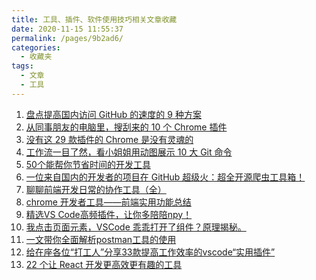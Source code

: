 ```yaml
---
title: 工具、插件、软件使用技巧相关文章收藏
date: 2020-11-15 11:55:37
permalink: /pages/9b2ad6/
categories: 
  - 收藏夹
tags: 
  - 文章
  - 工具
---
```


1. [盘点提高国内访问 GitHub 的速度的 9 种方案][url-1]
2. [从同事朋友的电脑里，搜刮来的 10 个 Chrome 插件][url-2]
3. [没有这 29 款插件的 Chrome 是没有灵魂的][url-5]
4. [工作流一目了然，看小姐姐用动图展示 10 大 Git 命令][url-3]
5. [50个能帮你节省时间的开发工具][url-4]
6. [一位来自国内的开发者的项目在 GitHub 超级火：超全开源爬虫工具箱！][url-6]
7. [聊聊前端开发日常的协作工具（全）][url-7]
8. [chrome 开发者工具——前端实用功能总结][url-8]
9. [精选VS Code高频插件，让你多陪陪npy！][url-9]
10. [我点击页面元素，VSCode 乖乖打开了组件？原理揭秘。][url-10]
11. [一文带你全面解析postman工具的使用][url-11]
12. [给在座各位“打工人”分享33款提高工作效率的vscode“实用插件”][url-12]
13. [22 个让 React 开发更高效更有趣的工具][url-13]

[url-1]: https://mp.weixin.qq.com/s?__biz=MzIzNzA4NDk3Nw==&mid=2457740770&idx=2&sn=67d365cff13f9ed0db14328364c4f87c&chksm=ff448dbcc83304aa6b89f4b530f1e5e7965709d169ff5d0f8efc3d280ac9c425ba6c0a6ea42a&mpshare=1&scene=1&srcid=0911kpb6wpqvsKuTXWN3qU1S&sharer_sharetime=1599816543482&sharer_shareid=76605a84a018b6b091677b5240ac0709&key=6c296afc1e26cebccd7b5d5427a6a2cec37a40a83a2b59e41d9745d93e3771f9b22916e35a9fc541cf18407c98e58a4a2f11f4d3ce9f07d281e69c9124d3f98cc186612168a94917faa4e5d176791934ebea5f67ff6b04596d610b298b35162fc1108ffff6556474387c47c071b5bd5687805bd46f985ce97198bdf1c0495c06&ascene=1&uin=MTQ3NTQwOTg4MQ%3D%3D&devicetype=Windows+10+x64&version=62090529&lang=zh_CN&exportkey=Ac4NF68LhcRSv5Q7yEIp83I%3D&pass_ticket=MRyC7ujU4ZM5Jd3KfXI5vZmueAawa0qE8vlOHZ%2FvhuGICkvC3xEEPurwkBShLSAQ&wx_header=0
[url-2]: https://mp.weixin.qq.com/s?__biz=MzIzNzA4NDk3Nw==&mid=2457740273&idx=1&sn=de06803457cac84866abad1a84f6b837&chksm=ff448bafc83302b96c113bb40d3297712c1fdc9bf99dddc4789a32344434c69501b9783f09a5&mpshare=1&scene=1&srcid=0810dmYpeJ39fS1iPFDhMeQA&sharer_sharetime=1597022009516&sharer_shareid=76605a84a018b6b091677b5240ac0709&key=6c296afc1e26cebc1331857e17f17078a9c6f745e4135af53f487d7067a3d44f96d808569d156a792e99ef5423692190cd699414104e768b4cca9adb1582fa99f518cd4ccf96193b6321aeb61cebc20535c0c8fd17848183e3d594392ed4c60e157d40cf0ea582cb2f891b48e27b1a3d0329a7af6ce7239ae1d7c5b3b0993b2a&ascene=1&uin=MTQ3NTQwOTg4MQ%3D%3D&devicetype=Windows+10+x64&version=62090529&lang=zh_CN&exportkey=AVa0jQ%2FNGUzohmTWjqV%2Fj4E%3D&pass_ticket=MRyC7ujU4ZM5Jd3KfXI5vZmueAawa0qE8vlOHZ%2FvhuGICkvC3xEEPurwkBShLSAQ&wx_header=0
[url-3]: https://mp.weixin.qq.com/s?__biz=MjM5NzA1MTcyMA==&mid=2651172750&idx=2&sn=b4d79c1734b4927e3ab122a86f412d9c&chksm=bd2ee3a98a596abfd82d51a13676af001da74a03fea01233dca4c528bdea6a3ed5bab255d8c9&mpshare=1&scene=1&srcid=09096tQUc5LfGT1xpvuDQYDS&sharer_sharetime=1599581811461&sharer_shareid=76605a84a018b6b091677b5240ac0709&key=e3bce42fc7df43444cdaa4f8505d2b79e92b7433f0b7c203a7d2e7343777102e991a0348ffd7b07efb954fe1dd461896a47b48451ed3f0eb30a0d1c40cb1cb21b4f7564fe0031b30a4997eb410cf0d3b26255d59d80bd6bb16fc497bd31402e8d49af3bacace803c80ee044f0bbc7c37ceaff594c66800832c289ee60a2a3386&ascene=1&uin=MTQ3NTQwOTg4MQ%3D%3D&devicetype=Windows+10+x64&version=62090529&lang=zh_CN&exportkey=AR7ApJ4IQLcZ%2F1wEG1dGgck%3D&pass_ticket=MRyC7ujU4ZM5Jd3KfXI5vZmueAawa0qE8vlOHZ%2FvhuGICkvC3xEEPurwkBShLSAQ&wx_header=0
[url-4]:https://mp.weixin.qq.com/s?__biz=Mzg5ODA5NTM1Mw==&mid=2247490305&idx=1&sn=8984366188983f2a458a64c02119bae8&chksm=c0669a97f711138113caf1e1f5750693c5fbcd4e896fcef545c31ac1fb44172cdf9428045b28&mpshare=1&scene=1&srcid=1011ipIITNKWtRLzehccesw4&sharer_sharetime=1602399126338&sharer_shareid=76605a84a018b6b091677b5240ac0709&key=3ecdef47cec487631a8d9ecd170598409547f05588a0d2ce31bb0e6e92fe65085138ece080ea6c02fbed376049156fef411059f77180b0d4677a00c610cf089d25e861559d775309b545579f372edaf0e7c28d5851507af75879d8f12961fb06ab18d774971d4cdb2d1fd7326ef6551ecd90677188ea667e58d94ca348674f83&ascene=1&uin=MTQ3NTQwOTg4MQ%3D%3D&devicetype=Windows+10+x64&version=6300002f&lang=zh_CN&exportkey=AcCk73fkrenye79eZDRPVhk%3D&pass_ticket=JqWxJa8bdrA7kFFDjJ2Ugc%2BYxmazPx5u%2F6xeLa%2BxAbZK6LhP5THzmDnEUiZl159n&wx_header=0
[url-5]:https://mp.weixin.qq.com/s?__biz=MzI0MzIyMDM5Ng==&mid=2649830697&idx=1&sn=3ff700ded047c47a7637f45513e7b9cd&chksm=f175ffeac60276fc14b50126645326a91fe5479c5de795d087af626bb4368a61e7626daf998b&mpshare=1&scene=1&srcid=1031KF6I2qIklvWjAKm3ahVg&sharer_sharetime=1604125605818&sharer_shareid=76605a84a018b6b091677b5240ac0709&key=60815bf891252fab89ccf399be1997e5ce65283ca014f771f313f0611a810b795695f0f5af6b82be9593087efc38e3c0f085dda2aa48a612b2f3d1590b1a06cbc4b2b43b695afd252a64ec23b9e017277d8297e6d8ed4e6300fd2807493aadc97acfc6dc351483b34cb9e6ca080aa251a9d0040852118618293b8a5dbaa37201&ascene=1&uin=MTQ3NTQwOTg4MQ%3D%3D&devicetype=Windows+10+x64&version=6300002f&lang=zh_CN&exportkey=Ad9DMxSX3exZhGDoyPu6ymA%3D&pass_ticket=JqWxJa8bdrA7kFFDjJ2Ugc%2BYxmazPx5u%2F6xeLa%2BxAbZK6LhP5THzmDnEUiZl159n&wx_header=0
[url-6]:https://mp.weixin.qq.com/s?__biz=MzIzNzA4NDk3Nw==&mid=2457741432&idx=1&sn=9404b47b7877141f97c92c6470292685&chksm=ff448026c8330930cbe0b242c1d434896455c9b573d4732850d8c0dd2eb693e017c2617f0788&mpshare=1&scene=1&srcid=1102GivP7UFz21oijMYfVahD&sharer_sharetime=1604332928064&sharer_shareid=76605a84a018b6b091677b5240ac0709&key=60815bf891252fab4f796c0e4e36e3235fe92bab26783d27895e7eda88abef045b387043301127e72bcd33e8e44ddccdc4bdb9d4fa2e7c20e60af1bcb826ba8e827f3549d8a7aa19e4eb295465ede9237ad721a559b9a352e4759c95ccaa435d18c710d252bf17c5d117c6e33f1b7136d0be806282c9f97c703f1323519d0c97&ascene=1&uin=MTQ3NTQwOTg4MQ%3D%3D&devicetype=Windows+10+x64&version=6300002f&lang=zh_CN&exportkey=Aag3Q7nvgzOy6ioN4tRqNM8%3D&pass_ticket=JqWxJa8bdrA7kFFDjJ2Ugc%2BYxmazPx5u%2F6xeLa%2BxAbZK6LhP5THzmDnEUiZl159n&wx_header=0
[url-7]:https://juejin.im/post/6844904176330375181
[url-8]:https://mp.weixin.qq.com/s?__biz=Mzg5NjAzMjI0NQ==&mid=2247488403&idx=1&sn=260b63b20508163dbfabae5ad26c7c80&chksm=c0061f09f771961f39a556fc9fa36d44acc33065de42702085ef246ecd4bbd590d85922ceec2&mpshare=1&scene=1&srcid=1118a9QfQ0b7JR6zTyy693gV&sharer_sharetime=1605709226319&sharer_shareid=76605a84a018b6b091677b5240ac0709&key=db703f13e9c93d828f1b4bd32e43e9ccff3d6fdbd44345380c324a79f343711c32bff3d65c6b534853b8f31acb702be2596b4862a085db014fd2905d5b32a0b9ee73bb8ad619adee1642ea751d9aac8d3ece3ba1bc1bc24851511018202f11ca3a4a94e879a40eaf717c50b9e851c7c9449751b1aebcc332413a64d94d40869c&ascene=1&uin=MTQ3NTQwOTg4MQ%3D%3D&devicetype=Windows+10+x64&version=6300002f&lang=zh_CN&exportkey=AQ%2BzaTyIZRFdQA2bQGB0MMw%3D&pass_ticket=hDXsm3zCTw3jHfqsbwwE88xnevMZ0et1%2FS%2FS%2BT0u9ba%2FxpnsGYp7DyJFD6Ed4ZaV&wx_header=0
[url-9]:https://mp.weixin.qq.com/s?__biz=MzI4NDYxNTM0OQ==&mid=2247486194&idx=1&sn=2b5c036b326c57433d5820a60ccbc2e3&chksm=ebf9fd28dc8e743e0d017964eaf7f39d88825de2cff8f5f7a3e1916dec70fe9f31643940dd94&mpshare=1&scene=1&srcid=1125XzmHVfbUsIZ26J8RZoqG&sharer_sharetime=1606264574598&sharer_shareid=76605a84a018b6b091677b5240ac0709&key=b21a63ac0a84fad9ca7342f7407e0228d4ad7c863d1a7b569c6edd40b5d83e3ae50d55a289ea85fec9eeffa8d4041ed6c13dcc17e36a32257af61585ce4848dd3e4b831428d8efb02a40e46968f5ea00f5f9e618dce73ad78988da1ced5791cc0671de728c849ac2e0428875bb9be65977d8bfe56466635bef56ff29fa30fa94&ascene=1&uin=MTQ3NTQwOTg4MQ%3D%3D&devicetype=Windows+10+x64&version=6300002f&lang=zh_CN&exportkey=AXV3X9JUF%2FI3YeSY4c0AlxE%3D&pass_ticket=hDXsm3zCTw3jHfqsbwwE88xnevMZ0et1%2FS%2FS%2BT0u9ba%2FxpnsGYp7DyJFD6Ed4ZaV&wx_header=0
[url-10]:https://mp.weixin.qq.com/s?__biz=Mzg5NjAzMjI0NQ==&mid=2247488797&idx=1&sn=f4aecdae19bae87c4ac11b4fd34df30c&chksm=c0061987f7719091ff7b2dbebe142262c9fe8e5bdbab31918de515c837a35edf28604f7a8cd9&mpshare=1&scene=1&srcid=1206b7QsWnJ3KIHTssuZLx3s&sharer_sharetime=1607220485083&sharer_shareid=76605a84a018b6b091677b5240ac0709&key=ff69355afd56518a02241deccde124a448518257da78c592fa98cdf7812ead5c110ad3dc9155feaee9b684576ca1c1a42eb509565b9f13b4f7368f96fc7ad59b9526bbbd15b7572cef1e19d087cc78b6634b4aa3d65522ecf9ef03ff4d77f4e85d94140913a140b29df8ea04d446a0c9613762fb6920e350c00cba2b8a0cb3d4&ascene=1&uin=MTQ3NTQwOTg4MQ%3D%3D&devicetype=Windows+10+x64&version=6300002f&lang=zh_CN&exportkey=AZCXJDJhM0mDI9xrm%2BgD3t0%3D&pass_ticket=hDXsm3zCTw3jHfqsbwwE88xnevMZ0et1%2FS%2FS%2BT0u9ba%2FxpnsGYp7DyJFD6Ed4ZaV&wx_header=0
[url-11]:https://mp.weixin.qq.com/s/G1qHddMluNI7CKpH_MxVGw
[url-12]:https://mp.weixin.qq.com/s/1DJilpZADOwHTt_z4Bi6kg
[url-13]:https://mp.weixin.qq.com/s/YdELq4f29kRhwBulCfWsUA